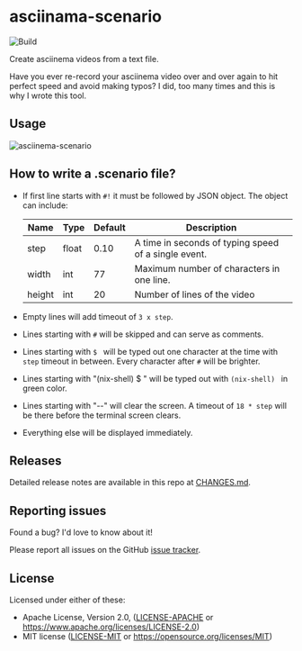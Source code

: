# asciinama-scenario

![Build](https://github.com/garbas/asciinema-scenario/workflows/Build/badge.svg)

Create asciinema videos from a text file.

Have you ever re-record your asciinema video over and over again to hit perfect
speed and avoid making typos? I did, too many times and this is why I wrote
this tool.


## Usage

![asciinema-scenario](https://raw.githubusercontent.com/garbas/asciinema-scenario/master/example/demo.gif)


## How to write a .scenario file?

* If first line starts with `#!` it must be followed by JSON object. The object
  can include:

    | Name | Type | Default | Description |
    | --- | --- | --- | --- |
    | step | float | 0.10 | A time in seconds of typing speed of a single event. |
    | width | int | 77 | Maximum number of characters in one line. |
    | height | int | 20 | Number of lines of the video |

* Empty lines will add timeout of `3 x step`.

* Lines starting with `#` will be skipped and can serve as comments.

* Lines starting with `$ ` will be typed out one character at the time with 
  `step` timeout in between. Every character after `#` will be brighter.

* Lines starting with "(nix-shell) $ " will be typed out with `(nix-shell) `
  in green color.

* Lines starting with "--" will clear the screen. A timeout of `18 * step` will
  be there before the terminal screen clears.

* Everything else will be displayed immediately.


## Releases

Detailed release notes are available in this repo at [CHANGES.md](CHANGES.md).


## Reporting issues

Found a bug? I'd love to know about it!

Please report all issues on the GitHub [issue tracker](https://github.com/garbas/asciinema-scenario/issues).


## License

Licensed under either of these:

 * Apache License, Version 2.0, ([LICENSE-APACHE](LICENSE-APACHE) or
   https://www.apache.org/licenses/LICENSE-2.0)
 * MIT license ([LICENSE-MIT](LICENSE-MIT) or
   https://opensource.org/licenses/MIT)
